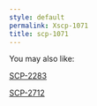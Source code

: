 ```yaml
---
style: default
permalink: Xscp-1071
title: scp-1071
---
```

You may also like:

[SCP-2283](http://scp-wiki.net/scp-2283)

[SCP-2712](http://scp-wiki.net/scp-2712)
